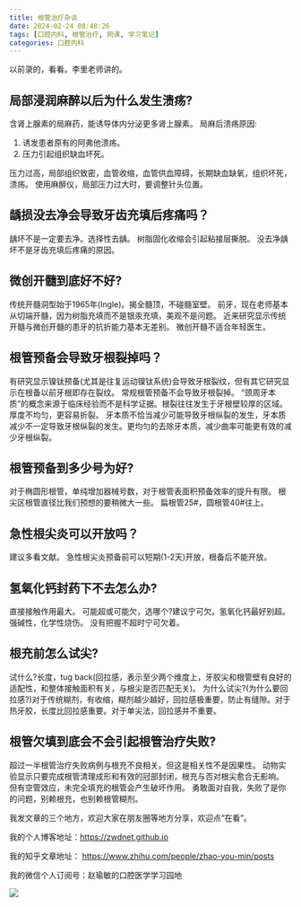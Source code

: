 ```yaml
---
title: 根管治疗杂谈
date: 2024-02-24 08:48:26
tags: [口腔内科, 根管治疗, 网课, 学习笔记]
categories: 口腔内科
---
```

以前录的，看看。李里老师讲的。


## 局部浸润麻醉以后为什么发生溃疡?
含肾上腺素的局麻药，能诱导体内分泌更多肾上腺素。
局麻后溃疡原因:
1. 诱发患者原有的阿弗他溃疡。
2. 压力引起组织缺血坏死。

压力过高，局部组织致密，血管收缩，血管供血障碍，长期缺血缺氧，组织坏死，溃疡。
使用麻醉仪，局部压力过大时，要调整针头位置。

## 龋损没去净会导致牙齿充填后疼痛吗？
龋坏不是一定要去净。选择性去龋。
树脂固化收缩会引起粘接层撕脱。
没去净龋坏不是牙齿充填后疼痛的原因。

## 微创开髓到底好不好?
传统开髓洞型始于1965年(Ingle)。揭全髓顶，不碰髓室壁。
前牙，现在老师基本从切端开髓，因为树脂充填而不是银汞充填，美观不是问题。
近来研究显示传统开髓与微创开髓的患牙的抗折能力基本无差别。
微创开髓不适合年轻医生。

## 根管预备会导致牙根裂掉吗？
有研究显示镍钛预备(尤其是往复运动镍钛系统)会导致牙根裂纹，但有其它研究显示在根备以前牙根即存在裂纹。
常规根管预备不会导致牙根裂掉。
“颈周牙本质”的概念来源于临床经验而不是科学证据。根裂往往发生于牙根壁较厚的区域。厚度不均匀，更容易折裂。
牙本质不恰当减少可能导致牙根纵裂的发生，牙本质减少不一定导致牙根纵裂的发生。更均匀的去除牙本质，减少曲率可能更有效的减少牙根纵裂。

## 根管预备到多少号为好?
对于椭圆形根管，单纯增加器械号数，对于根管表面积预备效率的提升有限。
根尖区根管直径比我们预想的要稍微大一些。
扁根管25#，圆根管40#往上。

## 急性根尖炎可以开放吗？
建议多看文献。
急性根尖炎预备前可以短期(1-2天)开放，根备后不能开放。

## 氢氧化钙封药下不去怎么办?
直接接触作用最大。
可能超或可能欠，选哪个?建议宁可欠。氢氧化钙最好别超。强碱性，化学性烧伤。
没有把握不超时宁可欠着。

## 根充前怎么试尖?
试什么?长度，tug back(回拉感，表示至少两个维度上，牙胶尖和根管壁有良好的适配性，和整体接触面积有关，与根尖是否匹配无关)。
为什么试尖?(为什么要回拉感?)对于传统糊剂，有收缩，糊剂越少越好，回拉感极重要，防止有缝隙。对于热牙胶，长度比回拉感重要。对于单尖法，回拉感并不重要。

## 根管欠填到底会不会引起根管治疗失败?
超过一半根管治疗失败病例与根充不良相关。但这是相关性不是因果性。
动物实验显示只要完成根管清理成形和有效的冠部封闭，根充与否对根尖愈合无影响。
但有空管效应，未完全填充的根管会产生破坏作用。
勇敢面对自我，失败了是你的问题，别赖根充，也别赖根管糊剂。





我发文章的三个地方，欢迎大家在朋友圈等地方分享，欢迎点“在看”。

我的个人博客地址：https://zwdnet.github.io

我的知乎文章地址： https://www.zhihu.com/people/zhao-you-min/posts

我的微信个人订阅号：赵瑜敏的口腔医学学习园地

![](https://zymblog-1258069789.cos.ap-chengdu.myqcloud.com/other/wx.jpg)


